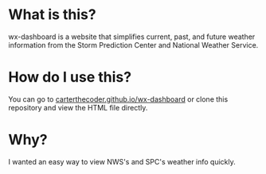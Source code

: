# What is this?

wx-dashboard is a website that simplifies current, past, and future weather information from the Storm Prediction Center and National Weather Service.

# How do I use this?

You can go to [carterthecoder.github.io/wx-dashboard](carterthecoder.github.io/wx-dashboard) or clone this repository and view the HTML file directly.

# Why?

I wanted an easy way to view NWS's and SPC's weather info quickly.
